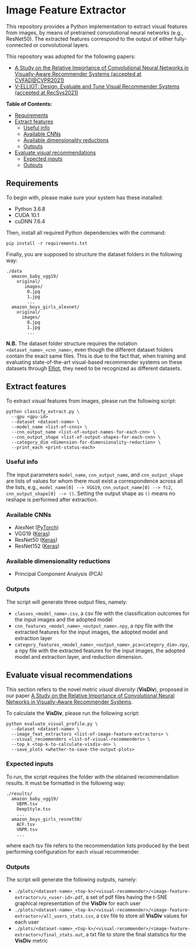 # Image Feature Extractor

This repository provides a Python implementation to extract visual features from images, by means of pretrained convolutional neural networks (e.g., ResNet50). The extracted features correspond to the output of either fully-connected or convolutional layers.

This repository was adopted for the following papers:

- [A Study on the Relative Importance of Convolutional Neural Networks in Visually-Aware Recommender Systems (accepted at CVFAD@CVPR2021)](https://github.com/sisinflab/CNNs-in-VRSs)
- [V-ELLIOT: Design, Evaluate and Tune Visual Recommender Systems (accepted at RecSys2021)](https://github.com/sisinflab/elliot)

**Table of Contents:**
- [Requirements](#requirements)
- [Extract features](#extract-features)
  - [Useful info](#useful-info)
  - [Available CNNs](#available-cnns)
  - [Available dimensionality reductions](#available-dimensionality-reductions)
  - [Outputs](#outputs)
- [Evaluate visual recommendations](#evaluate-visual-recommendations)
  - [Expected inputs](#expected-inputs)
  - [Outputs](#outputs-1)

## Requirements

To begin with, please make sure your system has these installed:

* Python 3.6.8
* CUDA 10.1
* cuDNN 7.6.4

Then, install all required Python dependencies with the command:
```
pip install -r requirements.txt
```
Finally, you are supposed to structure the dataset folders in the following way:
```
./data
  amazon_baby_vgg19/
    original/
       images/
        0.jpg
        1.jpg
        ...
  amazon_boys_girls_alexnet/
    original/
      images/
        0.jpg
        1.jpg
        ...
```
**N.B.** The dataset folder structure requires the notation ```<dataset_name>_<cnn_name>```, even though the different dataset folders contain the exact same files. This is due to the fact that, when training and evaluating state-of-the-art visual-based recommender systems on these datasets through [Elliot](https://github.com/sisinflab/elliot), they need to be recognized as different datasets.

## Extract features

To extract visual features from images, please run the following script:
```
python classify_extract.py \
  --gpu <gpu-id>
  --dataset <dataset-name> \
  --model_name <list-of-cnns> \
  --cnn_output_name <list-of-output-names-for-each-cnn> \
  --cnn_output_shape <list-of-output-shapes-for-each-cnn> \
  --category_dim <dimension-for-dimensionality-reduction> \
  --print_each <print-status-each>
```
### Useful info
The input parameters ```model_name```, ```cnn_output_name```, and ```cnn_output_shape``` are lists of values for whom there must exist a correspondence across all the lists, e.g., ```model_name[0] --> VGG19```, ```cnn_output_name[0] --> fc2```, ```cnn_output_shape[0] --> ()```. Setting the output shape as ```()``` means no reshape is performed after extraction.

### Available CNNs
- AlexNet ([PyTorch](https://pytorch.org/hub/pytorch_vision_alexnet/))
- VGG19 ([Keras](https://www.tensorflow.org/api_docs/python/tf/keras/applications/VGG19))
- ResNet50 ([Keras](https://www.tensorflow.org/api_docs/python/tf/keras/applications/ResNet50))
- ResNet152 ([Keras](https://www.tensorflow.org/api_docs/python/tf/keras/applications/ResNet152))

### Available dimensionality reductions
- Principal Component Analysis (PCA)

### Outputs
The script will generate three output files, namely:
- ```classes_<model_name>.csv```, a csv file with the classification outcomes for the input images and the adopted model
- ```cnn_features_<model_name>_<output_name>.npy```, a npy file with the extracted features for the input images, the adopted model and extraction layer
- ```category_features_<model_name>_<output_name>_pca<category_dim>.npy```, a npy file with the extracted features for the input images, the adopted model and extraction layer, and reduction dimension.

## Evaluate visual recommendations
This section refers to the novel metric *visual diversity* (**VisDiv**), proposed in our paper [A Study on the Relative Importance of Convolutional Neural Networks in Visually-Aware Recommender Systems](https://github.com/sisinflab/CNNs-in-VRSs). 

To calculate the **VisDiv**, please run the following script:
```
python evaluate_visual_profile.py \
  --dataset <dataset-name> \
  --image_feat_extractors <list-of-image-feature-extractors> \
  --visual_recommenders <list-of-visual-recommenders> \
  --top_k <top-k-to-calculate-visdiv-on> \
  --save_plots <whether-to-save-the-output-plots>
```

### Expected inputs
To run, the script requires the folder with the obtained recommendation results. It must be formatted in the following way:
```
./results/
  amazon_baby_vgg19/
    VBPR.tsv
    DeepStyle.tsv
    ...
  amazon_boys_girls_resnet50/
    ACF.tsv
    VNPR.tsv
    ...
```
where each tsv file refers to the recommendation lists produced by the best performing configuration for each visual recommender.

### Outputs
The script will generate the following outputs, namely:
- ```./plots/<dataset-name>_<top-k>/<visual-recommender>/<image-feature-extractor>/u_<user-id>.pdf```, a set of pdf files having the t-SNE graphical representation of the **VisDiv** for each user
- ```./plots/<dataset-name>_<top-k>/<visual-recommender>/<image-feature-extractor>/all_users_stats.csv```, a csv file to store all **VisDiv** values for each user
- ```./plots/<dataset-name>_<top-k>/<visual-recommender>/<image-feature-extractor>/final_stats.out```, a txt file to store the final statistics for the **VisDiv** metric
